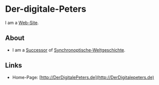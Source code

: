 # Der-digitale-Peters

I am a [Web-Site](9000089.md).

## About

- I am a [Successor](60133.md) of [Synchronoptische-Weltgeschichte](71000027.md).

## Links

- Home-Page: [http://DerDigitalePeters.de](http://DerDigitalepeters.de)
